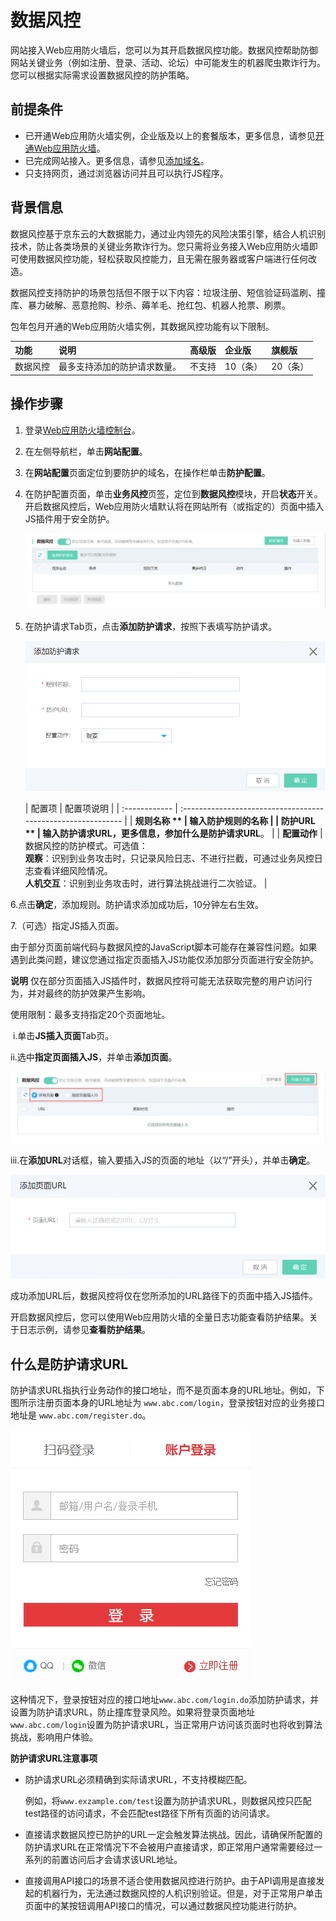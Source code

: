

# 数据风控

网站接入Web应用防火墙后，您可以为其开启数据风控功能。数据风控帮助防御网站关键业务（例如注册、登录、活动、论坛）中可能发生的机器爬虫欺诈行为。您可以根据实际需求设置数据风控的防护策略。

## 前提条件

- 已开通Web应用防火墙实例，企业版及以上的套餐版本，更多信息，请参见[开通Web应用防火墙](https://docs.jdcloud.com/cn/web-application-firewall/purchase-process)。
- 已完成网站接入。更多信息，请参见[添加域名](https://docs.jdcloud.com/cn/web-application-firewall/step-1)。
- 只支持网页，通过浏览器访问并且可以执行JS程序。

## 背景信息

数据风控基于京东云的大数据能力，通过业内领先的风险决策引擎，结合人机识别技术，防止各类场景的关键业务欺诈行为。您只需将业务接入Web应用防火墙即可使用数据风控功能，轻松获取风控能力，且无需在服务器或客户端进行任何改造。

数据风控支持防护的场景包括但不限于以下内容：垃圾注册、短信验证码滥刷、撞库、暴力破解、恶意抢购、秒杀、薅羊毛、抢红包、机器人抢票、刷票。

包年包月开通的Web应用防火墙实例，其数据风控功能有以下限制。

| 功能     | 说明                         | 高级版 | 企业版   | 旗舰版   |
| :------- | :--------------------------- | :----- | :------- | :------- |
| 数据风控 | 最多支持添加的防护请求数量。 | 不支持 | 10（条） | 20（条） |

## 操作步骤

1. 登录[Web应用防火墙控制台](https://cloudwaf-console.jdcloud.com/overview/business)。

2. 在左侧导航栏，单击**网站配置**。

3. 在**网站配置**页面定位到要防护的域名，在操作栏单击**防护配置**。

4. 在防护配置页面，单击**业务风控**页签，定位到**数据风控**模块，开启**状态**开关。开启数据风控后，Web应用防火墙默认将在网站所有（或指定的）页面中插入JS插件用于安全防护。

   ![image](../../../../../image/WAF/protect-configure/71.Data-Risk.png)

5. 在防护请求Tab页，点击**添加防护请求**，按照下表填写防护请求。

   ![image](../../../../../image/WAF/protect-configure/72.Data-Risk-Add-Rule.png)

   | 配置项        | 配置项说明                                                   |
| :------------ | :----------------------------------------------------------- |
   | **规则名称 ** | 输入防护规则的名称                                           |
| **防护URL **  | 输入防护请求URL，更多信息，参加什么是**防护请求URL**。       |
   | **配置动作**  | 数据风控的防护模式。可选值：<br />**观察**：识别到业务攻击时，只记录风险日志、不进行拦截，可通过业务风控日志查看详细风险情况。<br />**人机交互**：识别到业务攻击时，进行算法挑战进行二次验证。 |

6.点击**确定**，添加规则。防护请求添加成功后，10分钟左右生效。

7.（可选）指定JS插入页面。

由于部分页面前端代码与数据风控的JavaScript脚本可能存在兼容性问题。如果遇到此类问题，建议您通过指定页面插入JS功能仅添加部分页面进行安全防护。

**说明** 仅在部分页面插入JS插件时，数据风控将可能无法获取完整的用户访问行为，并对最终的防护效果产生影响。

使用限制：最多支持指定20个页面地址。

​	i.单击**JS插入页面**Tab页。

​	ii.选中**指定页面插入JS**，并单击**添加页面**。

![image](../../../../../image/WAF/protect-configure/73.Data-Risk-Add-JSPage.png)

​	iii.在**添加URL**对话框，输入要插入JS的页面的地址（以“/”开头），并单击**确定**。

![image](../../../../../image/WAF/protect-configure/74.Data-Risk-Add-JS-URL.png)

成功添加URL后，数据风控将仅在您所添加的URL路径下的页面中插入JS插件。

开启数据风控后，您可以使用Web应用防火墙的全量日志功能查看防护结果。关于日志示例，请参见**查看防护结果**。

## 什么是防护请求URL

防护请求URL指执行业务动作的接口地址，而不是页面本身的URL地址。例如，下图所示注册页面本身的URL地址为 `www.abc.com/login`，登录按钮对应的业务接口地址是 `www.abc.com/register.do`。

![image](../../../../../image/WAF/protect-configure/77.Business-Risk-Control-Example.png)

这种情况下，登录按钮对应的接口地址`www.abc.com/login.do`添加防护请求，并设置为防护请求URL，防止撞库登录风险。如果将登录页面地址`www.abc.com/login`设置为防护请求URL，当正常用户访问该页面时也将收到算法挑战，影响用户体验。

**防护请求URL注意事项**

- 防护请求URL必须精确到实际请求URL，不支持模糊匹配。

  例如，将`www.exzample.com/test`设置为防护请求URL，则数据风控只匹配test路径的访问请求，不会匹配test路径下所有页面的访问请求。

- 直接请求数据风控已防护的URL一定会触发算法挑战。因此，请确保所配置的防护请求URL在正常情况下不会被用户直接请求，即正常用户通常需要经过一系列的前置访问后才会请求该URL地址。

- 直接调用API接口的场景不适合使用数据风控进行防护。由于API调用是直接发起的机器行为，无法通过数据风控的人机识别验证。但是，对于正常用户单击页面中的某按钮调用API接口的情况，可以通过数据风控功能进行防护。

